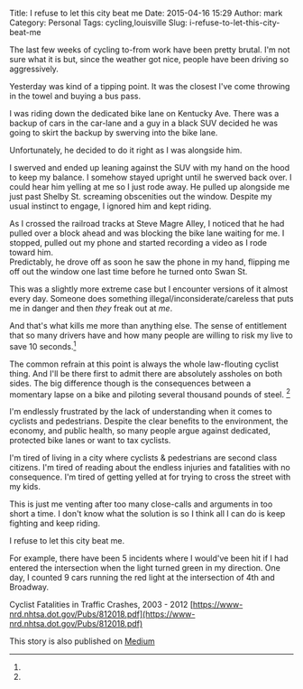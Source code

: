 Title: I refuse to let this city beat me
Date: 2015-04-16 15:29
Author: mark
Category: Personal
Tags: cycling,louisville
Slug: i-refuse-to-let-this-city-beat-me

The last few weeks of cycling to-from work have been pretty brutal. I'm not sure what it is but, since the weather got nice, people have been driving so aggressively.

Yesterday was kind of a tipping point. It was the closest I've come throwing in the towel and buying a bus pass.

I was riding down the dedicated bike lane on Kentucky Ave. There was a backup of cars in the car-lane and a guy in a black SUV decided he was going to skirt the backup by swerving into the bike lane.

Unfortunately, he decided to do it right as I was alongside him.

I swerved and ended up leaning against the SUV with my hand on the hood to keep my balance. I somehow stayed upright until he swerved back over. I could hear him yelling at me so I just rode away.  He pulled up alongside me just past Shelby St. screaming obscenities out the window. Despite my usual instinct to engage, I ignored him and kept riding. 

As I crossed the railroad tracks at Steve Magre Alley, I noticed that he had pulled over a block ahead and was blocking the bike lane waiting for me. I stopped, pulled out my phone and started recording a video as I rode toward him.  
Predictably, he drove off as soon he saw the phone in my hand, flipping me off out the window one last time before he turned onto Swan St.

This was a slightly more extreme case but I encounter versions of it almost every day. Someone does something illegal/inconsiderate/careless that puts me in danger and then _they_ freak out at _me_.

And that's what kills me more than anything else. The sense of entitlement that so many drivers have and how many people are willing to risk my live to save 10 seconds.[^1]

The common refrain at this point is always the whole law-flouting cyclist thing. And I'll be there first to admit there are absolutely assholes on both sides. The big difference though is the consequences between a momentary lapse on a bike and piloting several thousand pounds of steel. [^2]

I'm endlessly frustrated by the lack of understanding when it comes to cyclists and pedestrians. Despite the clear benefits to the environment, the economy, and public health, so many people argue against dedicated, protected bike lanes or want to tax cyclists.

I'm tired of living in a city where cyclists & pedestrians are second class citizens. I'm tired of reading about the endless injuries and fatalities with no consequence. I'm tired of getting yelled at for trying to cross the street with my kids.

This is just me venting after too many close-calls and arguments in too short a time. I don't know what the solution is so I think all I can do is keep fighting and keep riding.

I refuse to let this city beat me.

[^1]:
For example, there have been 5 incidents where I would've been hit if I had entered the intersection when the light turned green in my direction. One day, I counted 9 cars running the red light at the intersection of 4th and Broadway.

[^2]:
Cyclist Fatalities in Traffic Crashes, 2003 - 2012 [https://www-nrd.nhtsa.dot.gov/Pubs/812018.pdf](https://www-nrd.nhtsa.dot.gov/Pubs/812018.pdf)

[^3]:
This story is also published on [Medium](https://medium.com/@antelopelovefan/i-refuse-to-let-this-city-beat-me-2156adb062a1)
